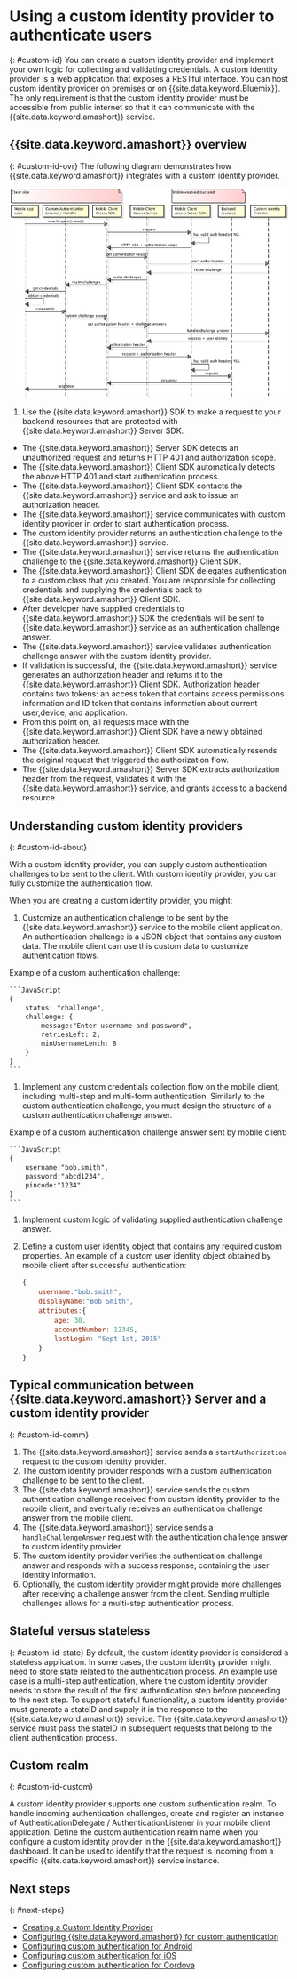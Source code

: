 # Using a custom identity provider to authenticate users
{: #custom-id}
You can create a custom identity provider and implement your own logic for collecting and validating credentials. A custom identity provider is a web application that exposes a RESTful interface. You can host custom identity provider on premises or on {{site.data.keyword.Bluemix}}. The only requirement is that the custom identity provider must be accessible from public internet so that it can communicate with the {{site.data.keyword.amashort}} service.

## {{site.data.keyword.amashort}} overview
{: #custom-id-ovr}
 The following diagram demonstrates how {{site.data.keyword.amashort}} integrates with a custom identity provider.

![image](images/mca-sequence-custom.png)

1. Use the {{site.data.keyword.amashort}} SDK to make a request to your backend resources that are protected with {{site.data.keyword.amashort}} Server SDK.
* The {{site.data.keyword.amashort}} Server SDK detects an unauthorized request and returns HTTP 401 and authorization scope.
* The {{site.data.keyword.amashort}} Client SDK automatically detects the above HTTP 401 and start authentication process.
* The {{site.data.keyword.amashort}} Client SDK contacts the {{site.data.keyword.amashort}} service and ask to issue an authorization header.
* The {{site.data.keyword.amashort}} service communicates with custom identity provider in order to start authentication process.
* The custom identity provider returns an authentication challenge to the {{site.data.keyword.amashort}} service.
* The {{site.data.keyword.amashort}} service returns the authentication challenge to the {{site.data.keyword.amashort}} Client SDK.
* The {{site.data.keyword.amashort}} Client SDK delegates authentication to a custom class that you created. You are responsible for collecting credentials and supplying the credentials back to {{site.data.keyword.amashort}} Client SDK.
* After developer have supplied credentials to {{site.data.keyword.amashort}} SDK the credentials will be sent to {{site.data.keyword.amashort}} service as an authentication challenge answer.
* The {{site.data.keyword.amashort}} service validates authentication challenge answer with the custom identity provider.
* If validation is successful, the {{site.data.keyword.amashort}} service generates an authorization header and returns it to the {{site.data.keyword.amashort}} Client SDK. Authorization header contains two tokens: an access token that contains access permissions information and ID token that contains information about current user,device, and application.
* From this point on, all requests made with the {{site.data.keyword.amashort}} Client SDK have a newly obtained authorization header.
* The {{site.data.keyword.amashort}} Client SDK automatically resends the original request that triggered the authorization flow.
* The {{site.data.keyword.amashort}} Server SDK extracts authorization header from the request, validates it with the {{site.data.keyword.amashort}} service, and grants access to a backend resource.

## Understanding custom identity providers
{: #custom-id-about}

With a custom identity provider, you can supply custom authentication challenges to be sent to the client. With custom identity provider, you can fully customize the authentication flow.

When you are creating a custom identity provider, you might:

1. Customize an authentication challenge to be sent by the {{site.data.keyword.amashort}} service to the mobile client application. An authentication challenge is a JSON object that contains any custom data. The mobile client can use this custom data to customize authentication flows.

Example of a custom authentication challenge:

	```JavaScript
	{
		status: "challenge",
		challenge: {
			message:"Enter username and password",
			retriesLeft: 2,
			minUsernameLenth: 8
		}
	}
	```

1. Implement any custom credentials collection flow on the mobile client, including multi-step and multi-form authentication. Similarly to the custom authentication challenge, you must design the structure of a custom authentication challenge answer.

Example of a custom authentication challenge answer sent by mobile client:

	```JavaScript
	{
		username:"bob.smith",
		password:"abcd1234",
		pincode:"1234"
	}
	```
1. Implement custom logic of validating supplied authentication challenge answer.

1. Define a custom user identity object that contains any required custom properties. An example of a custom user identity object obtained by mobile client after successful authentication:

	```JavaScript
	{
		username:"bob.smith",
		displayName:"Bob Smith",
		attributes:{
			age: 30,
			accountNumber: 12345,
			lastLogin: "Sept 1st, 2015"
		}
	}
	```


## Typical communication between {{site.data.keyword.amashort}} Server and a custom identity provider
{: #custom-id-comm}
1. The {{site.data.keyword.amashort}} service sends a `startAuthorization` request to the custom identity provider.
1. The custom identity provider responds with a custom authentication challenge to be sent to the client.
1. The {{site.data.keyword.amashort}} service sends the custom authentication challenge received from custom identity provider to the mobile client, and eventually receives an authentication challenge answer from the mobile client.
1. The {{site.data.keyword.amashort}} service sends a `handleChallengeAnswer` request with the authentication challenge answer to custom identity provider.
1. The custom identity provider verifies the authentication challenge answer and responds with a success response, containing the user identity information.
1. Optionally, the custom identity provider might provide more challenges after receiving a challenge answer from the client. Sending multiple challenges allows for a multi-step authentication process.

## Stateful versus stateless
{: #custom-id-state}
By default, the custom identity provider is considered a stateless application. In some cases, the custom identity provider might need to store state related to the authentication process. An example use case is a multi-step authentication, where the custom identity provider needs to store the result of the first authentication step before proceeding to the next step. To support stateful functionality, a custom identity provider must generate a stateID and supply it in the  response to the {{site.data.keyword.amashort}} service. The {{site.data.keyword.amashort}} service must pass the stateID in subsequent requests that belong to the client authentication process.

## Custom realm
{: #custom-id-custom}

A custom identity provider supports one custom authentication realm. To handle incoming authentication challenges, create and register an instance of AuthenticationDelegate / AuthenticationListener in your mobile client application. Define the custom authentication realm name when you configure a custom identity provider in the {{site.data.keyword.amashort}} dashboard. It can be used to identify that the request is incoming from a specific {{site.data.keyword.amashort}} service instance. 

## Next steps
{: #next-steps}
* [Creating a Custom Identity Provider](custom-auth-identity-provider.html)
* [Configuring {{site.data.keyword.amashort}} for custom authentication](custom-auth-config-mca.html)
* [Configuring custom authentication for Android](custom-auth-android.html)
* [Configuring custom authentication for iOS](custom-auth-ios.html)
* [Configuring custom authentication for Cordova](custom-auth-cordova.html)
